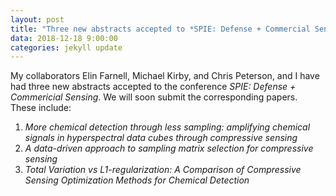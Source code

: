 ```yaml
---
layout: post
title: "Three new abstracts accepted to *SPIE: Defense + Commercial Sensing*"
data: 2018-12-18 9:00:00
categories: jekyll update
---
```


My collaborators Elin Farnell, Michael Kirby, and Chris Peterson, and I have had three new abstracts accepted to the conference *SPIE: Defense + Commericial Sensing*. 
We will soon submit the corresponding papers.
These include:

1. *More chemical detection through less sampling: amplifying chemical signals in hyperspectral data cubes through compressive sensing*
2. *A data-driven approach to sampling matrix selection for compressive sensing*
3. *Total Variation vs L1-regularization: A Comparison of Compressive Sensing Optimization Methods for Chemical Detection*

